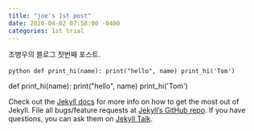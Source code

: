 ```yaml
---
title: "joe's 1st post"
date: 2020-04-02 07:58:00 -0400
categories: 1st trial
---
```


조병우의 블로그 첫번째 포스트.



​```python
def print_hi(name):
  print("hello", name)
print_hi('Tom')
​```

def print_hi(name):
  print("hello", name)
print_hi('Tom')


Check out the [Jekyll docs][jekyll-docs] for more info on how to get the most out of Jekyll. File all bugs/feature requests at [Jekyll’s GitHub repo][jekyll-gh]. If you have questions, you can ask them on [Jekyll Talk][jekyll-talk].

[jekyll-docs]: https://jekyllrb.com/docs/home
[jekyll-gh]:   https://github.com/jekyll/jekyll
[jekyll-talk]: https://talk.jekyllrb.com/
